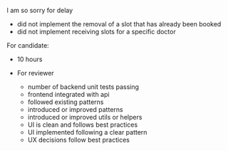 I am so sorry for delay
 - did not implement the removal of a slot that has already been booked
 - did not implement receiving slots for a specific doctor

For candidate:
- 10 hours

- For reviewer 
  - number of backend unit tests passing
  - frontend integrated with api
  - followed existing patterns
  - introduced or improved patterns
  - introduced or improved utils or helpers
  - UI is clean and follows best practices
  - UI implemented following a clear pattern
  - UX decisions follow best practices

